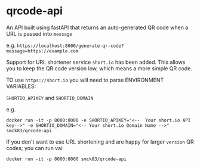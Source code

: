# qrcode-api
 An API built using fastAPI that returns an auto-generated QR code when a URL is passed into `message`

 e.g. 
 `https://localhost:8000/generate-qr-code?message=https://example.com`

 Support for URL shortener service `short.io` has been added. This allows you to keep the QR code version low, which means a more simple QR code.

 TO use `https://short.io` you will need to parse ENVIRONMENT VARIABLES:

 `SHORTIO_APIKEY` and `SHORTIO_DOMAIN`

 e.g.

 `docker run -it -p 8000:8000 -e SHORTIO_APIKEY="<--  Your short.io API key-->" -e SHORTIO_DOMAIN="<-- Your short.io Domain Name -->" smck83/qrcode-api`

If you don't want to use URL shortening and are happy for larger `version` QR codes; you can run vai:

````
docker run -it -p 8000:8000 smck83/qrcode-api
````



